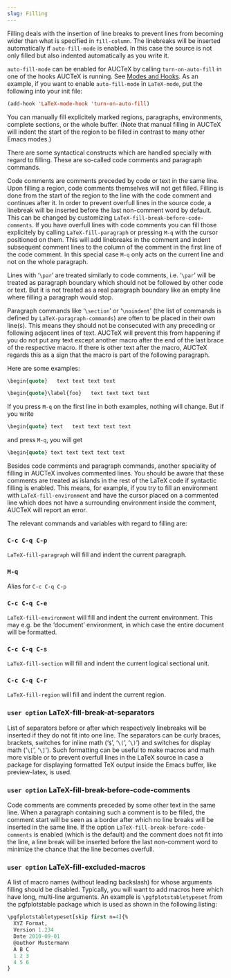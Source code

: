 ```yaml
---
slug: Filling
---
```


Filling deals with the insertion of line breaks to prevent lines from becoming wider than what is specified in `fill-column`. The linebreaks will be inserted automatically if `auto-fill-mode` is enabled. In this case the source is not only filled but also indented automatically as you write it.

`auto-fill-mode` can be enabled for AUCTeX by calling `turn-on-auto-fill` in one of the hooks AUCTeX is running. See [Modes and Hooks](/docs/auctex/Modes-and-Hooks). As an example, if you want to enable `auto-fill-mode` in `LaTeX-mode`, put the following into your init file:

```lisp
(add-hook 'LaTeX-mode-hook 'turn-on-auto-fill) 
```

You can manually fill explicitely marked regions, paragraphs, environments, complete sections, or the whole buffer. (Note that manual filling in AUCTeX will indent the start of the region to be filled in contrast to many other Emacs modes.)

There are some syntactical constructs which are handled specially with regard to filling. These are so-called code comments and paragraph commands.

Code comments are comments preceded by code or text in the same line. Upon filling a region, code comments themselves will not get filled. Filling is done from the start of the region to the line with the code comment and continues after it. In order to prevent overfull lines in the source code, a linebreak will be inserted before the last non-comment word by default. This can be changed by customizing `LaTeX-fill-break-before-code-comments`. If you have overfull lines with code comments you can fill those explicitely by calling `LaTeX-fill-paragraph` or pressing `M-q` with the cursor positioned on them. This will add linebreaks in the comment and indent subsequent comment lines to the column of the comment in the first line of the code comment. In this special case `M-q` only acts on the current line and not on the whole paragraph.

Lines with ‘`\par`’ are treated similarly to code comments, i.e. ‘`\par`’ will be treated as paragraph boundary which should not be followed by other code or text. But it is not treated as a real paragraph boundary like an empty line where filling a paragraph would stop.

Paragraph commands like ‘`\section`’ or ‘`\noindent`’ (the list of commands is defined by `LaTeX-paragraph-commands`) are often to be placed in their own line(s). This means they should not be consecuted with any preceding or following adjacent lines of text. AUCTeX will prevent this from happening if you do not put any text except another macro after the end of the last brace of the respective macro. If there is other text after the macro, AUCTeX regards this as a sign that the macro is part of the following paragraph.

Here are some examples:

```lisp
\begin{quote}   text text text text 
```

```lisp
\begin{quote}\label{foo}   text text text text 
```

If you press `M-q` on the first line in both examples, nothing will change. But if you write

```lisp
\begin{quote} text   text text text text 
```

and press `M-q`, you will get

```lisp
\begin{quote} text text text text text 
```

Besides code comments and paragraph commands, another speciality of filling in AUCTeX involves commented lines. You should be aware that these comments are treated as islands in the rest of the LaTeX code if syntactic filling is enabled. This means, for example, if you try to fill an environment with `LaTeX-fill-environment` and have the cursor placed on a commented line which does not have a surrounding environment inside the comment, AUCTeX will report an error.

The relevant commands and variables with regard to filling are:

### `C-c C-q C-p`

`LaTeX-fill-paragraph` will fill and indent the current paragraph.

### `M-q`

Alias for `C-c C-q C-p`

### `C-c C-q C-e`

`LaTeX-fill-environment` will fill and indent the current environment. This may e.g. be the ‘document’ environment, in which case the entire document will be formatted.

### `C-c C-q C-s`

`LaTeX-fill-section` will fill and indent the current logical sectional unit.

### `C-c C-q C-r`

`LaTeX-fill-region` will fill and indent the current region.

### <span className="tag useroption">`user option`</span> **LaTeX-fill-break-at-separators**

List of separators before or after which respectively linebreaks will be inserted if they do not fit into one line. The separators can be curly braces, brackets, switches for inline math (‘`$`’, ‘`\(`’, ‘`\)`’) and switches for display math (‘`\[`’, ‘`\]`’). Such formatting can be useful to make macros and math more visible or to prevent overfull lines in the LaTeX source in case a package for displaying formatted TeX output inside the Emacs buffer, like preview-latex, is used.

### <span className="tag useroption">`user option`</span> **LaTeX-fill-break-before-code-comments**

Code comments are comments preceded by some other text in the same line. When a paragraph containing such a comment is to be filled, the comment start will be seen as a border after which no line breaks will be inserted in the same line. If the option `LaTeX-fill-break-before-code-comments` is enabled (which is the default) and the comment does not fit into the line, a line break will be inserted before the last non-comment word to minimize the chance that the line becomes overfull.

### <span className="tag useroption">`user option`</span> **LaTeX-fill-excluded-macros**

A list of macro names (without leading backslash) for whose arguments filling should be disabled. Typically, you will want to add macros here which have long, multi-line arguments. An example is `\pgfplotstabletypeset` from the pgfplotstable package which is used as shown in the following listing:

```lisp
\pgfplotstabletypeset[skip first n=4]{%
  XYZ Format,
  Version 1.234
  Date 2010-09-01
  @author Mustermann
  A B C
  1 2 3
  4 5 6
}
```
